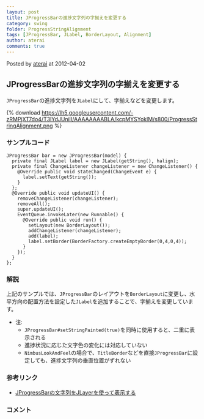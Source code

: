 ```yaml
---
layout: post
title: JProgressBarの進捗文字列の字揃えを変更する
category: swing
folder: ProgressStringAlignment
tags: [JProgressBar, JLabel, BorderLayout, Alignment]
author: aterai
comments: true
---
```


Posted by [aterai](http://terai.xrea.jp/aterai.html) at 2012-04-02

## JProgressBarの進捗文字列の字揃えを変更する
`JProgressBar`の進捗文字列を`JLabel`にして、字揃えなどを変更します。

{% download https://lh5.googleusercontent.com/-zRMPjXT7do4/T3lYdJUnilI/AAAAAAAABLA/kcpMYSYoklM/s800/ProgressStringAlignment.png %}

### サンプルコード
<pre class="prettyprint"><code>JProgressBar bar = new JProgressBar(model) {
  private final JLabel label = new JLabel(getString(), halign);
  private final ChangeListener changeListener = new ChangeListener() {
    @Override public void stateChanged(ChangeEvent e) {
      label.setText(getString());
    }
  };
  @Override public void updateUI() {
    removeChangeListener(changeListener);
    removeAll();
    super.updateUI();
    EventQueue.invokeLater(new Runnable() {
      @Override public void run() {
        setLayout(new BorderLayout());
        addChangeListener(changeListener);
        add(label);
        label.setBorder(BorderFactory.createEmptyBorder(0,4,0,4));
      }
    });
  }
};
</code></pre>

### 解説
上記のサンプルでは、`JProgressBar`のレイアウトを`BorderLayout`に変更し、水平方向の配置方法を設定した`JLabel`を追加することで、字揃えを変更しています。

- 注:
    - `JProgressBar#setStringPainted(true)`を同時に使用すると、二重に表示される
    - 進捗状況に応じた文字色の変化には対応していない
    - `NimbusLookAndFeel`の場合で、`TitleBorder`などを直接`JProgressBar`に設定しても、進捗文字列の垂直位置がずれない

<!-- dummy comment line for breaking list -->

### 参考リンク
- [JProgressBarの文字列をJLayerを使って表示する](http://terai.xrea.jp/Swing/ProgressStringLayer.html)

<!-- dummy comment line for breaking list -->

### コメント
